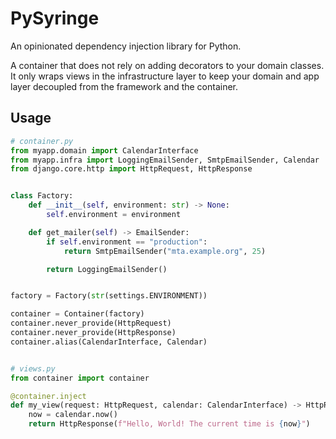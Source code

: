 # PySyringe

An opinionated dependency injection library for Python.

A container that does not rely on adding decorators to your domain classes. It only wraps views in the infrastructure layer to keep your domain and app layer decoupled from the framework and the container.

## Usage


```python
# container.py
from myapp.domain import CalendarInterface
from myapp.infra import LoggingEmailSender, SmtpEmailSender, Calendar
from django.core.http import HttpRequest, HttpResponse


class Factory:
    def __init__(self, environment: str) -> None:
        self.environment = environment

    def get_mailer(self) -> EmailSender:
        if self.environment == "production":
            return SmtpEmailSender("mta.example.org", 25)

        return LoggingEmailSender()


factory = Factory(str(settings.ENVIRONMENT))

container = Container(factory)
container.never_provide(HttpRequest)
container.never_provide(HttpResponse)
container.alias(CalendarInterface, Calendar)


# views.py
from container import container

@container.inject
def my_view(request: HttpRequest, calendar: CalendarInterface) -> HttpResponse:
    now = calendar.now()
    return HttpResponse(f"Hello, World! The current time is {now}")
```
